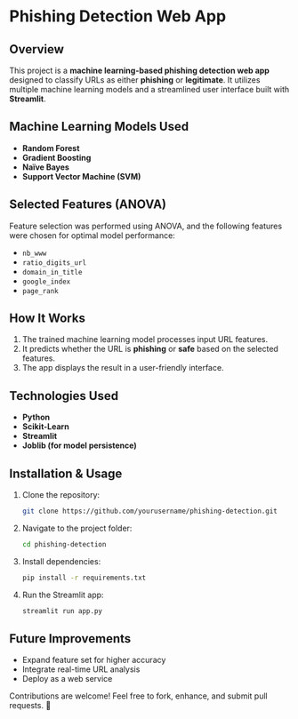 # Phishing Detection Web App

## Overview

This project is a **machine learning-based phishing detection web app** designed to classify URLs as either **phishing** or **legitimate**. It utilizes multiple machine learning models and a streamlined user interface built with **Streamlit**.

## Machine Learning Models Used

- **Random Forest**
- **Gradient Boosting**
- **Naïve Bayes**
- **Support Vector Machine (SVM)**

## Selected Features (ANOVA)

Feature selection was performed using ANOVA, and the following features were chosen for optimal model performance:

- `nb_www`
- `ratio_digits_url`
- `domain_in_title`
- `google_index`
- `page_rank`

## How It Works

1. The trained machine learning model processes input URL features.
2. It predicts whether the URL is **phishing** or **safe** based on the selected features.
3. The app displays the result in a user-friendly interface.

## Technologies Used

- **Python**
- **Scikit-Learn**
- **Streamlit**
- **Joblib (for model persistence)**

## Installation & Usage

1. Clone the repository:
   ```bash
   git clone https://github.com/yourusername/phishing-detection.git
   ```
2. Navigate to the project folder:
   ```bash
   cd phishing-detection
   ```
3. Install dependencies:
   ```bash
   pip install -r requirements.txt
   ```
4. Run the Streamlit app:
   ```bash
   streamlit run app.py
   ```

## Future Improvements

- Expand feature set for higher accuracy
- Integrate real-time URL analysis
- Deploy as a web service

Contributions are welcome! Feel free to fork, enhance, and submit pull requests. 🚀


